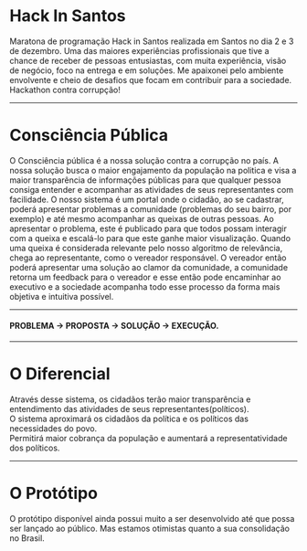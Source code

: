 <H1>Hack In Santos</H1>
Maratona de programação Hack in Santos realizada em Santos no dia 2 e 3 de dezembro.
Uma das maiores experiências profissionais que tive a chance de receber de pessoas entusiastas, com muita experiência, visão de negócio, foco na entrega e em soluções. 
Me apaixonei pelo ambiente envolvente e cheio de desafios que focam em contribuir para a sociedade. Hackathon contra corrupção!
<hr>
<h1>Consciência Pública</h1>
O Consciência pública é a nossa solução contra a corrupção no país. A nossa solução busca o maior engajamento da população na politica e visa a maior transparência de informações públicas para que 
qualquer pessoa consiga entender e acompanhar as atividades de seus representantes com facilidade.
O nosso sistema é um portal onde o cidadão, ao se cadastrar, poderá apresentar problemas a comunidade (problemas do seu bairro, por exemplo)
e até mesmo acompanhar as queixas de outras pessoas. Ao apresentar o problema, este é publicado para que todos possam interagir com a queixa e escalá-lo para que este ganhe maior visualização.
Quando uma queixa é considerada relevante pelo nosso algoritmo de relevância, chega ao representante, como o vereador responsável.
O vereador então poderá apresentar uma solução ao clamor da comunidade, a comunidade retorna um feedback para o vereador e esse então pode encaminhar ao executivo e a sociedade acompanha todo esse processo
da forma mais objetiva e intuitiva possível.
<HR>
<H4>PROBLEMA -> PROPOSTA -> SOLUÇÃO -> EXECUÇÃO.</H4>
<HR>
<H1> O Diferencial</H1>
Através desse sistema, os cidadãos terão maior transparência e entendimento das atividades de seus representantes(políticos).<br>
O sistema aproximará os cidadãos da política e os políticos das necessidades do povo.<br>
Permitirá maior cobrança da população e aumentará a representatividade dos políticos.
<hr>
<h1> O Protótipo</h1>
O protótipo disponível ainda possui muito a ser desenvolvido até que possa ser lançado ao público. Mas estamos otimistas quanto a sua consolidação no Brasil.
